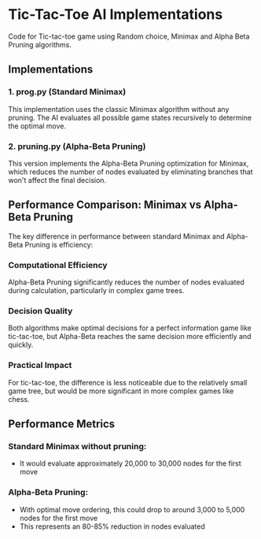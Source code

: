 # Tic-Tac-Toe AI Implementations

Code for Tic-tac-toe game using Random choice, Minimax and Alpha Beta Pruning algorithms.

## Implementations

### 1. prog.py (Standard Minimax)
This implementation uses the classic Minimax algorithm without any pruning. The AI evaluates all possible game states recursively to determine the optimal move.

### 2. pruning.py (Alpha-Beta Pruning)
This version implements the Alpha-Beta Pruning optimization for Minimax, which reduces the number of nodes evaluated by eliminating branches that won't affect the final decision.

## Performance Comparison: Minimax vs Alpha-Beta Pruning

The key difference in performance between standard Minimax and Alpha-Beta Pruning is efficiency:

### Computational Efficiency
Alpha-Beta Pruning significantly reduces the number of nodes evaluated during calculation, particularly in complex game trees.

### Decision Quality
Both algorithms make optimal decisions for a perfect information game like tic-tac-toe, but Alpha-Beta reaches the same decision more efficiently and quickly.

### Practical Impact
For tic-tac-toe, the difference is less noticeable due to the relatively small game tree, but would be more significant in more complex games like chess.

## Performance Metrics

### Standard Minimax without pruning:
- It would evaluate approximately 20,000 to 30,000 nodes for the first move

### Alpha-Beta Pruning:
- With optimal move ordering, this could drop to around 3,000 to 5,000 nodes for the first move
- This represents an 80-85% reduction in nodes evaluated
